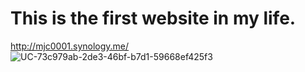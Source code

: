 # This is the first website in my life.
http://mjc0001.synology.me/
![UC-73c979ab-2de3-46bf-b7d1-59668ef425f3](https://user-images.githubusercontent.com/77813202/164992956-be150a82-97f8-4e23-8be8-d7e8f5e10dfe.jpg)
